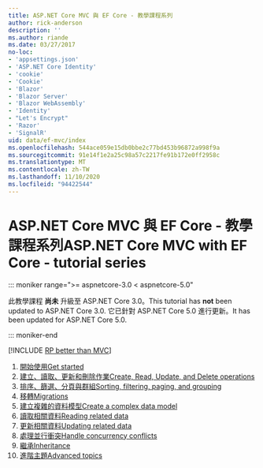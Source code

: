 ```yaml
---
title: ASP.NET Core MVC 與 EF Core - 教學課程系列
author: rick-anderson
description: ''
ms.author: riande
ms.date: 03/27/2017
no-loc:
- 'appsettings.json'
- 'ASP.NET Core Identity'
- 'cookie'
- 'Cookie'
- 'Blazor'
- 'Blazor Server'
- 'Blazor WebAssembly'
- 'Identity'
- "Let's Encrypt"
- 'Razor'
- 'SignalR'
uid: data/ef-mvc/index
ms.openlocfilehash: 544ace059e15db0bbe2c77bd453b96872a998f9a
ms.sourcegitcommit: 91e14f1e2a25c98a57c2217fe91b172e0ff2958c
ms.translationtype: MT
ms.contentlocale: zh-TW
ms.lasthandoff: 11/10/2020
ms.locfileid: "94422544"
---
```

# <a name="aspnet-core-mvc-with-ef-core---tutorial-series"></a><span data-ttu-id="f27cb-102">ASP.NET Core MVC 與 EF Core - 教學課程系列</span><span class="sxs-lookup"><span data-stu-id="f27cb-102">ASP.NET Core MVC with EF Core - tutorial series</span></span>

::: moniker range=">= aspnetcore-3.0 < aspnetcore-5.0"

<span data-ttu-id="f27cb-103">此教學課程 **尚未** 升級至 ASP.NET Core 3.0。</span><span class="sxs-lookup"><span data-stu-id="f27cb-103">This tutorial has **not** been updated to ASP.NET Core 3.0.</span></span> <span data-ttu-id="f27cb-104">它已針對 ASP.NET Core 5.0 進行更新。</span><span class="sxs-lookup"><span data-stu-id="f27cb-104">It has been updated for ASP.NET Core 5.0.</span></span>

::: moniker-end

[!INCLUDE [RP better than MVC](../../includes/RP-EF/rp-over-mvc.md)]

1. [<span data-ttu-id="f27cb-105">開始使用</span><span class="sxs-lookup"><span data-stu-id="f27cb-105">Get started</span></span>](xref:data/ef-mvc/intro)
1. [<span data-ttu-id="f27cb-106">建立、讀取、更新和刪除作業</span><span class="sxs-lookup"><span data-stu-id="f27cb-106">Create, Read, Update, and Delete operations</span></span>](xref:data/ef-mvc/crud)
1. [<span data-ttu-id="f27cb-107">排序、篩選、分頁與群組</span><span class="sxs-lookup"><span data-stu-id="f27cb-107">Sorting, filtering, paging, and grouping</span></span>](xref:data/ef-mvc/sort-filter-page)
1. [<span data-ttu-id="f27cb-108">移轉</span><span class="sxs-lookup"><span data-stu-id="f27cb-108">Migrations</span></span>](xref:data/ef-mvc/migrations)
1. [<span data-ttu-id="f27cb-109">建立複雜的資料模型</span><span class="sxs-lookup"><span data-stu-id="f27cb-109">Create a complex data model</span></span>](xref:data/ef-mvc/complex-data-model)
1. [<span data-ttu-id="f27cb-110">讀取相關資料</span><span class="sxs-lookup"><span data-stu-id="f27cb-110">Reading related data</span></span>](xref:data/ef-mvc/read-related-data)
1. [<span data-ttu-id="f27cb-111">更新相關資料</span><span class="sxs-lookup"><span data-stu-id="f27cb-111">Updating related data</span></span>](xref:data/ef-mvc/update-related-data)
1. [<span data-ttu-id="f27cb-112">處理並行衝突</span><span class="sxs-lookup"><span data-stu-id="f27cb-112">Handle concurrency conflicts</span></span>](xref:data/ef-mvc/concurrency)
1. [<span data-ttu-id="f27cb-113">繼承</span><span class="sxs-lookup"><span data-stu-id="f27cb-113">Inheritance</span></span>](xref:data/ef-mvc/inheritance)
1. [<span data-ttu-id="f27cb-114">進階主題</span><span class="sxs-lookup"><span data-stu-id="f27cb-114">Advanced topics</span></span>](xref:data/ef-mvc/advanced)
